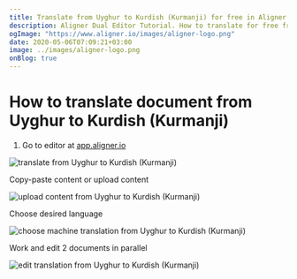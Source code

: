 ```yaml
---
title: Translate from Uyghur to Kurdish (Kurmanji) for free in Aligner Editor
description: Aligner Dual Editor Tutorial. How to translate for free from Uyghur to Kurdish (Kurmanji). Aligner is multilingual document management platform. 
ogImage: "https://www.aligner.io/images/aligner-logo.png"
date: 2020-05-06T07:09:21+03:00
image: ../images/aligner-logo.png
onBlog: true
---
```


# How to translate document from Uyghur to Kurdish (Kurmanji)

1. Go to editor at [app.aligner.io](https://app.aligner.io "Aligner App web page")

![translate from Uyghur to Kurdish (Kurmanji)](../aligner-blank-editor.png "translate from Uyghur to Kurdish (Kurmanji)")

Copy-paste content or upload content

![upload content from Uyghur to Kurdish (Kurmanji)](../aligner-uploaded-document.png "upload content from Uyghur to Kurdish (Kurmanji)")

Choose desired language

![choose machine translation from Uyghur to Kurdish (Kurmanji)](../aligner-language-dropdown.png "choose machine translation from Uyghur to Kurdish (Kurmanji)")

Work and edit 2 documents in parallel

![edit translation from Uyghur to Kurdish (Kurmanji)](../aligner-double-sitded-editor.png "edit translation from Uyghur to Kurdish (Kurmanji)")

